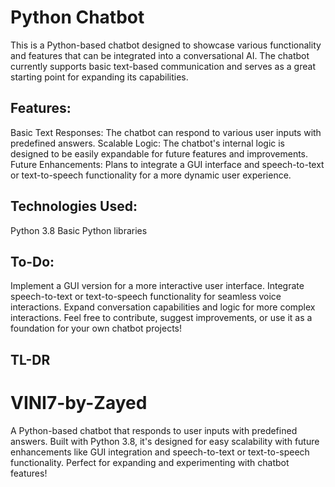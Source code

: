 # Python Chatbot
This is a Python-based chatbot designed to showcase various functionality and features that can be integrated into a conversational AI. The chatbot currently supports basic text-based communication and serves as a great starting point for expanding its capabilities.

## Features:
Basic Text Responses: The chatbot can respond to various user inputs with predefined answers.
Scalable Logic: The chatbot's internal logic is designed to be easily expandable for future features and improvements.
Future Enhancements: Plans to integrate a GUI interface and speech-to-text or text-to-speech functionality for a more dynamic user experience.

## Technologies Used:
Python 3.8
Basic Python libraries

## To-Do:
Implement a GUI version for a more interactive user interface.
Integrate speech-to-text or text-to-speech functionality for seamless voice interactions.
Expand conversation capabilities and logic for more complex interactions.
Feel free to contribute, suggest improvements, or use it as a foundation for your own chatbot projects!

## TL-DR
# VINI7-by-Zayed
A Python-based chatbot that responds to user inputs with predefined answers. Built with Python 3.8, it's designed for easy scalability with future enhancements like GUI integration and speech-to-text or text-to-speech functionality. Perfect for expanding and experimenting with chatbot features!
